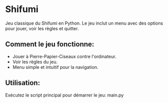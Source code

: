 # Shifumi

Jeu classique du Shifumi en Python. Le jeu inclut un menu avec des options pour jouer, voir les règles et quitter.

## Comment le jeu fonctionne:

- Jouer à Pierre-Papier-Ciseaux contre l'ordinateur.
- Voir les règles du jeu.
- Menu simple et intuitif pour la navigation.


## Utilisation:

 Exécutez le script principal pour démarrer le jeu: main.py



